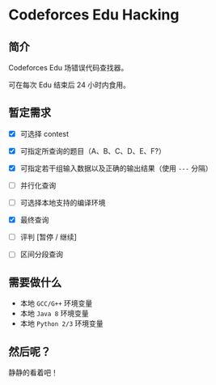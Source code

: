 # Codeforces Edu Hacking
## **简介**

Codeforces Edu 场错误代码查找器。

可在每次 Edu 结束后 24 小时内食用。



## **暂定需求**

- [x] 可选择 contest
- [x] 可指定所查询的题目（A、B、C、D、E、F?）
- [x] 可指定若干组输入数据以及正确的输出结果（使用 `---` 分隔）
- [ ] 并行化查询
- [ ] 可选择本地支持的编译环境
- [x] 最终查询
- [ ] 评判 [暂停 / 继续]
- [ ] 区间分段查询





## **需要做什么**

- 本地 `GCC/G++` 环境变量
- 本地 `Java 8` 环境变量
- 本地 `Python 2/3` 环境变量





## **然后呢？**

静静的看着吧！
